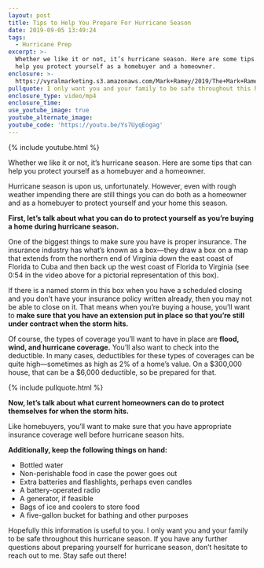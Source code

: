 ```yaml
---
layout: post
title: Tips to Help You Prepare For Hurricane Season
date: 2019-09-05 13:49:24
tags:
  - Hurricane Prep
excerpt: >-
  Whether we like it or not, it’s hurricane season. Here are some tips that can
  help you protect yourself as a homebuyer and a homeowner.
enclosure: >-
  https://vyralmarketing.s3.amazonaws.com/Mark+Ramey/2019/The+Mark+Ramey+Group-+%5B10-23%5D+Tips+to+Prepare+for+Hurricane+Season.mp4
pullquote: I only want you and your family to be safe throughout this hurricane season.
enclosure_type: video/mp4
enclosure_time:
use_youtube_image: true
youtube_alternate_image:
youtube_code: 'https://youtu.be/Ys7UyqEogag'
---
```


{% include youtube.html %}

Whether we like it or not, it’s hurricane season. Here are some tips that can help you protect yourself as a homebuyer and a homeowner.

Hurricane season is upon us, unfortunately. However, even with rough weather impending there are still things you can do both as a homeowner and as a homebuyer to protect yourself and your home this season.

**First, let’s talk about what you can do to protect yourself as you’re buying a home during hurricane season.**

One of the biggest things to make sure you have is proper insurance. The insurance industry has what’s known as a box—they draw a box on a map that extends from the northern end of Virginia down the east coast of Florida to Cuba and then back up the west coast of Florida to Virginia (see 0:54 in the video above for a pictorial representation of this box).&nbsp;

If there is a named storm in this box when you have a scheduled closing and you don’t have your insurance policy written already, then you may not be able to close on it. That means when you’re buying a house, you’ll want to **make sure that you have an extension put in place so that you’re still under contract when the storm hits.**

Of course, the types of coverage you’ll want to have in place are **flood, wind, and hurricane coverage.** You’ll also want to check into the deductible. In many cases, deductibles for these types of coverages can be quite high—sometimes as high as 2% of a home’s value. On a $300,000 house, that can be a $6,000 deductible, so be prepared for that.

{% include pullquote.html %}

**Now, let’s talk about what current homeowners can do to protect themselves for when the storm hits.**

Like homebuyers, you’ll want to make sure that you have appropriate insurance coverage well before hurricane season hits.

**Additionally, keep the following things on hand:**

* Bottled water
* Non-perishable food in case the power goes out
* Extra batteries and flashlights, perhaps even candles
* A battery-operated radio
* A generator, if feasible
* Bags of ice and coolers to store food
* A five-gallon bucket for bathing and other purposes

Hopefully this information is useful to you. I only want you and your family to be safe throughout this hurricane season. If you have any further questions about preparing yourself for hurricane season, don’t hesitate to reach out to me. Stay safe out there\!